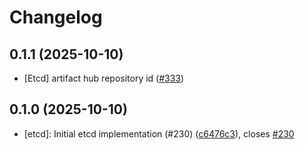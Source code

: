 # Changelog

## 0.1.1 (2025-10-10)

* [Etcd] artifact hub repository id ([#333](https://github.com/CloudPirates-io/helm-charts/pull/333))

## 0.1.0 (2025-10-10)

* [etcd]: Initial etcd implementation (#230) ([c6476c3](https://github.com/CloudPirates-io/helm-charts/commit/c6476c3)), closes [#230](https://github.com/CloudPirates-io/helm-charts/issues/230)
